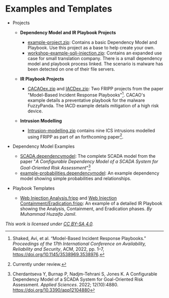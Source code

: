 # Examples and Templates

* Projects
  * **Dependency Model and IR Playbook Projects**
    * [example-project.zip](Projects/example-project.zip): Contains a basic Dependency Model and Playbook. Use this project as a base to help create your own.
    * [workshop-example-sqli-injection.zip](Projects/workshop-example-sql-injection.zip): Contains an expanded use case for small translation company. There is a small dependency model and playbook process linked. The scenario is malware has been detected on one of their file servers.
  
  * **IR Playbook Projects**
    * [CACAOex.zip](Projects/CACAOex.zip) and [IACDex.zip](Projects/IACDex.zip): Two FRIPP projects from the paper "Model-Based Incident Response Playbooks"[^1]. CACAO's example details a preventative playbook for the malware FuzzyPanda. The IACD example details mitigation of a high risk device. 
  * **Intrusion Modelling**
    * [Intrusion-modelling.zip](Projects/intrusion-modelling.zip) contains nine ICS intrusions modelled using FRIPP as part of an forthcoming paper[^3].
  
* Dependency Model Examples

  * [SCADA.dependencymodel](DependencyModelExamples/SCADA.dependencymodel): The complete SCADA model from the paper "*A Configurable Dependency Model of a SCADA System for Goal-Oriented Risk Assessment*"[^2]
  * [example-probabilities.dependencymodel](DependencyModelExamples/example-probabilities.dependencymodel): An example dependency model showing simple probabilities and relationships. 
* Playbook Templates
  * [Web Injection Analysis.fripp](PlaybookTemplates/web-injection/injection-attack-analysis.fripp) and [Web Injection Containment/Eradication.fripp](PlaybookTemplates/web-injection/injection-attack-containment-eradication.fripp): An example of a detailed IR Playbook showing the Analysis, Containment, and Eradication phases. *By Muhammad Huzaifa Jamil*.

*This work is licensed under [CC BY-SA 4.0](http://creativecommons.org/licenses/by-sa/4.0).* 

[^1]: Shaked, Avi, et al. “Model-Based Incident Response Playbooks.” *Proceedings of the 17th International Conference on Availability, Reliability and Security*, ACM, 2022, pp. 1–7, https://doi.org/10.1145/3538969.3538976.

[^2]: Cherdantseva Y, Burnap P, Nadjm-Tehrani S, Jones K. A Configurable Dependency Model of a SCADA System for Goal-Oriented Risk Assessment. *Applied Sciences*. 2022; 12(10):4880. https://doi.org/10.3390/app12104880

[^3]: Currently under review.
